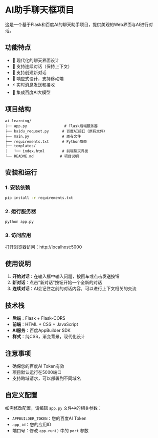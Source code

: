 # AI助手聊天框项目

这是一个基于Flask和百度AI的聊天助手项目，提供美观的Web界面与AI进行对话。

## 功能特点

- 🎨 现代化的聊天界面设计
- 💬 支持连续对话（保持上下文）
- 🔄 支持创建新对话
- 📱 响应式设计，支持移动端
- ⚡ 实时消息发送和接收
- 🎯 集成百度AI大模型

## 项目结构

```
ai-learning/
├── app.py                 # Flask后端服务器
├── baidu_requset.py      # 百度AI接口（原有文件）
├── main.py               # 原有文件
├── requirements.txt      # Python依赖
├── templates/
│   └── index.html        # 前端聊天界面
└── README.md            # 项目说明
```

## 安装和运行

### 1. 安装依赖

```bash
pip install -r requirements.txt
```

### 2. 运行服务器

```bash
python app.py
```

### 3. 访问应用

打开浏览器访问：http://localhost:5000

## 使用说明

1. **开始对话**：在输入框中输入问题，按回车或点击发送按钮
2. **新对话**：点击"新对话"按钮开始一个全新的对话
3. **连续对话**：AI会记住之前的对话内容，可以进行上下文相关的交流

## 技术栈

- **后端**：Flask + Flask-CORS
- **前端**：HTML + CSS + JavaScript
- **AI服务**：百度AppBuilder SDK
- **样式**：纯CSS，渐变背景，现代化设计

## 注意事项

- 确保您的百度AI Token有效
- 项目默认运行在5000端口
- 支持跨域请求，可以部署到不同域名

## 自定义配置

如需修改配置，请编辑 `app.py` 文件中的相关参数：

- `APPBUILDER_TOKEN`：您的百度AI Token
- `app_id`：您的应用ID
- 端口号：修改 `app.run()` 中的 `port` 参数

